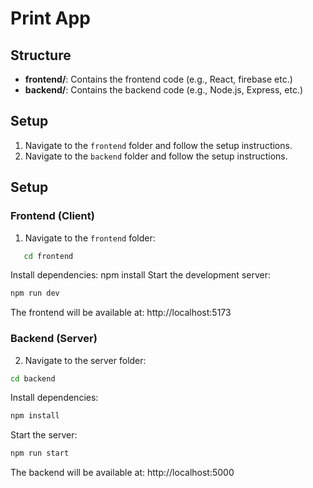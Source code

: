 
# Print App

## Structure
- **frontend/**: Contains the frontend code (e.g., React, firebase etc.)
- **backend/**: Contains the backend code (e.g., Node.js, Express, etc.)

## Setup
1. Navigate to the `frontend` folder and follow the setup instructions.
2. Navigate to the `backend` folder and follow the setup instructions.

## Setup

### Frontend (Client)
1. Navigate to the `frontend` folder:
```bash
   cd frontend
```
Install dependencies:
npm install
Start the development server:
```bash
npm run dev
```
The frontend will be available at:
http://localhost:5173

### Backend (Server)
2. Navigate to the server folder:
```bash
cd backend
```
Install dependencies:
```bash
npm install
```

Start the server:
```bash
npm run start
```
The backend will be available at:
http://localhost:5000

